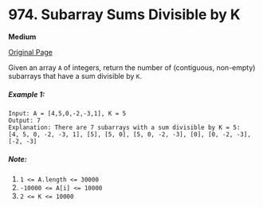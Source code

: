 # 974. Subarray Sums Divisible by K

**Medium**

[Original Page](https://leetcode.com/problems/subarray-sums-divisible-by-k/)

Given an array `A` of integers, return the number of (contiguous, non-empty) subarrays that have a sum divisible by `K`.

##### Example 1:
```
Input: A = [4,5,0,-2,-3,1], K = 5
Output: 7
Explanation: There are 7 subarrays with a sum divisible by K = 5:
[4, 5, 0, -2, -3, 1], [5], [5, 0], [5, 0, -2, -3], [0], [0, -2, -3], [-2, -3]
```

##### Note:
1. `1 <= A.length <= 30000`
2. `-10000 <= A[i] <= 10000`
3. `2 <= K <= 10000`
